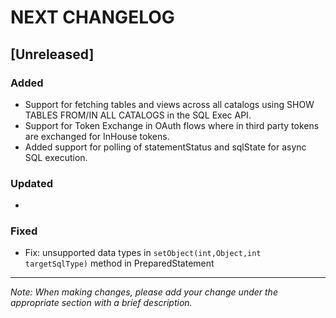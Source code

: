# NEXT CHANGELOG

## [Unreleased]

### Added
- Support for fetching tables and views across all catalogs using SHOW TABLES FROM/IN ALL CATALOGS in the SQL Exec API.
- Support for Token Exchange in OAuth flows where in third party tokens are exchanged for InHouse tokens.
- Added support for polling of statementStatus and sqlState for async SQL execution.

### Updated
- 

### Fixed
- Fix: unsupported data types in `setObject(int,Object,int targetSqlType)` method in PreparedStatement

---
*Note: When making changes, please add your change under the appropriate section with a brief description.* 